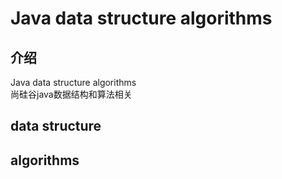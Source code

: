 # Java data structure algorithms

## 介绍
Java data structure algorithms  
尚硅谷java数据结构和算法相关

## data structure

## algorithms